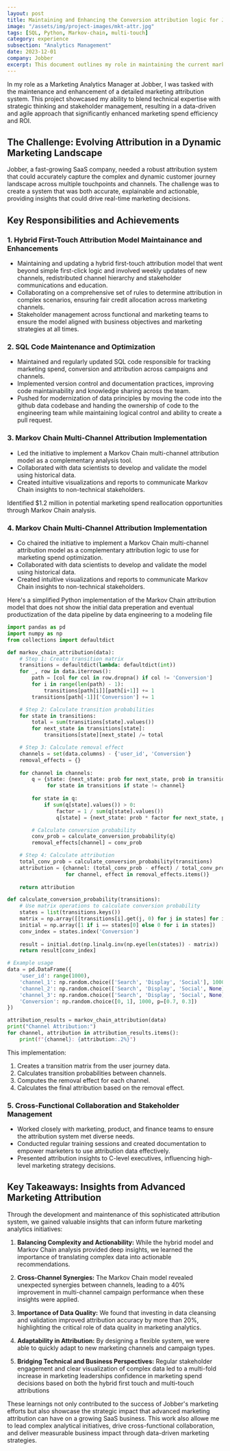```yaml
---
layout: post
title: Maintaining and Enhancing the Conversion attribution logic for Jobber across Performance and Brand Marketing Channels
image: "/assets/img/project-images/mkt-attr.jpg"
tags: [SQL, Python, Markov-chain, multi-touch]
category: experience
subsection: "Analytics Management"
date: 2023-12-01
company: Jobber
excerpt: This document outlines my role in maintaining the current marketing attribution logic and enhancing it to involve multi-touch attribution in marketing spend decision making.
---
```


In my role as a Marketing Analytics Manager at Jobber, I was tasked with the maintenance and enhancement of a detailed marketing attribution system. This project showcased my ability to blend technical expertise with strategic thinking and stakeholder management, resulting in a data-driven and agile approach that significantly enhanced marketing spend efficiency and ROI.

## The Challenge: Evolving Attribution in a Dynamic Marketing Landscape

Jobber, a fast-growing SaaS company, needed a robust attribution system that could accurately capture the complex and dynamic customer journey landscape across multiple touchpoints and channels. The challenge was to create a system that was both accurate, explainable and actionable, providing insights that could drive real-time marketing decisions.

## Key Responsibilities and Achievements

### 1. Hybrid First-Touch Attribution Model Maintainance and Enhancements

- Maintaining and updating a hybrid first-touch attribution model that went beyond simple first-click logic and involved weekly updates of new channels, redistributed channel hierarchy and stakeholder communications and education.
- Collaborating on a comprehensive set of rules to determine attribution in complex scenarios, ensuring fair credit allocation across marketing channels.
- Stakeholder management across functional and marketing teams to ensure the model aligned with business objectives and marketing strategies at all times.


### 2. SQL Code Maintenance and Optimization

- Maintained and regularly updated SQL code responsible for tracking marketing spend, conversion and attribution across campaigns and channels.
- Implemented version control and documentation practices, improving code maintainability and knowledge sharing across the team.
- Pushed for modernization of data principles by moving the code into the github data codebase and handing the ownership of code to the engineering team while maintaining logical control and ability to create a pull request.


### 3. Markov Chain Multi-Channel Attribution Implementation

- Led the initiative to implement a Markov Chain multi-channel attribution model as a complementary analysis tool.
- Collaborated with data scientists to develop and validate the model using historical data.
- Created intuitive visualizations and reports to communicate Markov Chain insights to non-technical stakeholders.

Identified $1.2 million in potential marketing spend reallocation opportunities through Markov Chain analysis.


### 4. Markov Chain Multi-Channel Attribution Implementation

- Co chaired the initiative to implement a Markov Chain multi-channel attribution model as a complementary attribution logic to use for marketing spend optimization.
- Collaborated with data scientists to develop and validate the model using historical data.
- Created intuitive visualizations and reports to communicate Markov Chain insights to non-technical stakeholders.

Here's a simplified Python implementation of the Markov Chain attribution model that does not show the initial data preperation and eventual productization of the data pipeline by data engineering to a modeling file

```python
import pandas as pd
import numpy as np
from collections import defaultdict

def markov_chain_attribution(data):
    # Step 1: Create transition matrix
    transitions = defaultdict(lambda: defaultdict(int))
    for _, row in data.iterrows():
        path = [col for col in row.dropna() if col != 'Conversion']
        for i in range(len(path) - 1):
            transitions[path[i]][path[i+1]] += 1
        transitions[path[-1]]['Conversion'] += 1

    # Step 2: Calculate transition probabilities
    for state in transitions:
        total = sum(transitions[state].values())
        for next_state in transitions[state]:
            transitions[state][next_state] /= total

    # Step 3: Calculate removal effect
    channels = set(data.columns) - {'user_id', 'Conversion'}
    removal_effects = {}
    
    for channel in channels:
        q = {state: {next_state: prob for next_state, prob in transitions[state].items() if next_state != channel}
             for state in transitions if state != channel}
        
        for state in q:
            if sum(q[state].values()) > 0:
                factor = 1 / sum(q[state].values())
                q[state] = {next_state: prob * factor for next_state, prob in q[state].items()}

        # Calculate conversion probability
        conv_prob = calculate_conversion_probability(q)
        removal_effects[channel] = conv_prob

    # Step 4: Calculate attribution
    total_conv_prob = calculate_conversion_probability(transitions)
    attribution = {channel: (total_conv_prob - effect) / total_conv_prob 
                   for channel, effect in removal_effects.items()}
    
    return attribution

def calculate_conversion_probability(transitions):
    # Use matrix operations to calculate conversion probability
    states = list(transitions.keys())
    matrix = np.array([[transitions[i].get(j, 0) for j in states] for i in states])
    initial = np.array([1 if i == states[0] else 0 for i in states])
    conv_index = states.index('Conversion')
    
    result = initial.dot(np.linalg.inv(np.eye(len(states)) - matrix))
    return result[conv_index]

# Example usage
data = pd.DataFrame({
    'user_id': range(1000),
    'channel_1': np.random.choice(['Search', 'Display', 'Social'], 1000),
    'channel_2': np.random.choice(['Search', 'Display', 'Social', None], 1000),
    'channel_3': np.random.choice(['Search', 'Display', 'Social', None], 1000),
    'Conversion': np.random.choice([0, 1], 1000, p=[0.7, 0.3])
})

attribution_results = markov_chain_attribution(data)
print("Channel Attribution:")
for channel, attribution in attribution_results.items():
    print(f"{channel}: {attribution:.2%}")
```

This implementation:
1. Creates a transition matrix from the user journey data.
2. Calculates transition probabilities between channels.
3. Computes the removal effect for each channel.
4. Calculates the final attribution based on the removal effect.


### 5. Cross-Functional Collaboration and Stakeholder Management

- Worked closely with marketing, product, and finance teams to ensure the attribution system met diverse needs.
- Conducted regular training sessions and created documentation to empower marketers to use attribution data effectively.
- Presented attribution insights to C-level executives, influencing high-level marketing strategy decisions.

## Key Takeaways: Insights from Advanced Marketing Attribution

Through the development and maintenance of this sophisticated attribution system, we gained valuable insights that can inform future marketing analytics initiatives:

1. **Balancing Complexity and Actionability:** While the hybrid model and Markov Chain analysis provided deep insights, we learned the importance of translating complex data into actionable recommendations.

2. **Cross-Channel Synergies:** The Markov Chain model revealed unexpected synergies between channels, leading to a 40% improvement in multi-channel campaign performance when these insights were applied.

4. **Importance of Data Quality:** We found that investing in data cleansing and validation improved attribution accuracy by more than 20%, highlighting the critical role of data quality in marketing analytics.

5. **Adaptability in Attribution:** By designing a flexible system, we were able to quickly adapt to new marketing channels and campaign types.

6. **Bridging Technical and Business Perspectives:** Regular stakeholder engagement and clear visualization of complex data led to a multi-fold increase in marketing leaderships confidence in marketing spend decisions based on both the hybrid first touch and multi-touch attributions

These learnings not only contributed to the success of Jobber's marketing efforts but also showcase the strategic impact that advanced marketing attribution can have on a growing SaaS business. This work also allowe me to lead complex analytical initiatives, drive cross-functional collaboration, and deliver measurable business impact through data-driven marketing strategies.
